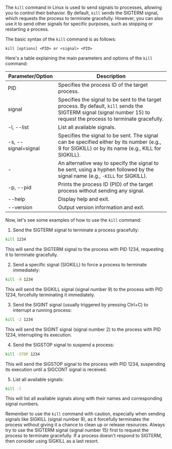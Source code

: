 The `kill` command in Linux is used to send signals to processes, allowing you to control their behavior. By default, `kill` sends the SIGTERM signal, which requests the process to terminate gracefully. However, you can also use it to send other signals for specific purposes, such as stopping or restarting a process.

The basic syntax of the `kill` command is as follows:

```
kill [options] <PID> or <signal> <PID>
```

Here's a table explaining the main parameters and options of the `kill` command:

| Parameter/Option | Description                                                                                                                                                          |
|------------------|----------------------------------------------------------------------------------------------------------------------------------------------------------------------|
| PID              | Specifies the process ID of the target process.                                                                                                                     |
| signal           | Specifies the signal to be sent to the target process. By default, `kill` sends the SIGTERM signal (signal number 15) to request the process to terminate gracefully.   |
| -l, --list       | List all available signals.                                                                                                                                         |
| -s, --signal=signal | Specifies the signal to be sent. The signal can be specified either by its number (e.g., 9 for SIGKILL) or by its name (e.g., KILL for SIGKILL).                   |
| -<signal>        | An alternative way to specify the signal to be sent, using a hyphen followed by the signal name (e.g., `-KILL` for SIGKILL).                                     |
| -p, --pid        | Prints the process ID (PID) of the target process without sending any signal.                                                                                       |
| --help           | Display help and exit.                                                                                                                                              |
| --version        | Output version information and exit.                                                                                                                                 |

Now, let's see some examples of how to use the `kill` command:

1. Send the SIGTERM signal to terminate a process gracefully:

```bash
kill 1234
```

This will send the SIGTERM signal to the process with PID 1234, requesting it to terminate gracefully.

2. Send a specific signal (SIGKILL) to force a process to terminate immediately:

```bash
kill -9 1234
```

This will send the SIGKILL signal (signal number 9) to the process with PID 1234, forcefully terminating it immediately.

3. Send the SIGINT signal (usually triggered by pressing Ctrl+C) to interrupt a running process:

```bash
kill -2 1234
```

This will send the SIGINT signal (signal number 2) to the process with PID 1234, interrupting its execution.

4. Send the SIGSTOP signal to suspend a process:

```bash
kill -STOP 1234
```

This will send the SIGSTOP signal to the process with PID 1234, suspending its execution until a SIGCONT signal is received.

5. List all available signals:

```bash
kill -l
```

This will list all available signals along with their names and corresponding signal numbers.

Remember to use the `kill` command with caution, especially when sending signals like SIGKILL (signal number 9), as it forcefully terminates the process without giving it a chance to clean up or release resources. Always try to use the SIGTERM signal (signal number 15) first to request the process to terminate gracefully. If a process doesn't respond to SIGTERM, then consider using SIGKILL as a last resort.
